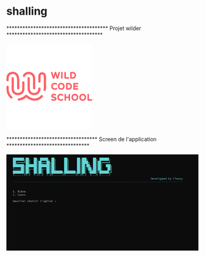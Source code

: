 # shalling
************************************** Projet wilder ************************************

![Shalling](asset/logo_wild.png)

********************************** Screen de l'application *******************************

![Shalling](asset/screen.png)
